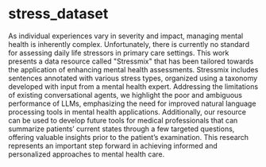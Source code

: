 # stress_dataset

As individual experiences vary in severity and impact, managing mental health is inherently complex. Unfortunately, there is currently no standard for assessing daily life stressors in primary care settings. This work presents a data resource called "Stressmix" that has been tailored towards the application of enhancing mental health assessments. Stressmix includes sentences annotated with various stress types, organized using a taxonomy developed with input from a mental health expert. Addressing the limitations of existing conversational agents, we highlight the poor and ambiguous performance of LLMs, emphasizing the need for improved natural language processing tools in mental health applications. Additionally, our resource can be used to develop future tools for medical professionals that can summarize patients’ current states through a few targeted questions, offering valuable insights prior to the patient’s examination. This research represents an important step forward in achieving informed and personalized approaches to mental health care.
